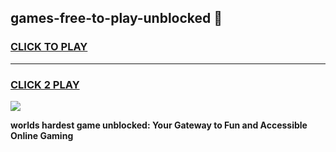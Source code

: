 
## games-free-to-play-unblocked 👋
<h3>
<a href="https://premium.freeplayer.one?title=games-free-to-play-unblocked&ref=14F">CLICK TO PLAY</a></h3>
<hr>

<h3>
<a href="https://premium.freeplayer.one?title=games-free-to-play-unblocked&ref=14F">CLICK 2 PLAY</a>
  
</h3>

<a href="https://premium.freeplayer.one?title=games-free-to-play-unblocked&ref=12F/"><img src="https://clearcache.store/games.png"></a>


**worlds hardest game unblocked: Your Gateway to Fun and Accessible Online Gaming**
